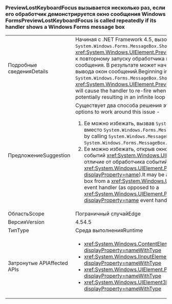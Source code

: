 ### <a name="previewlostkeyboardfocus-is-called-repeatedly-if-its-handler-shows-a-windows-forms-message-box"></a><span data-ttu-id="931ef-101">PreviewLostKeyboardFocus вызывается несколько раз, если его обработчик демонстрируется окно сообщения Windows Forms</span><span class="sxs-lookup"><span data-stu-id="931ef-101">PreviewLostKeyboardFocus is called repeatedly if its handler shows a Windows Forms message box</span></span>

|   |   |
|---|---|
|<span data-ttu-id="931ef-102">Подробные сведения</span><span class="sxs-lookup"><span data-stu-id="931ef-102">Details</span></span>|<span data-ttu-id="931ef-103">Начиная с .NET Framework 4.5, вызов <code>System.Windows.Forms.MessageBox.Show</code> из обработчика <xref:System.Windows.UIElement.PreviewLostKeyboardFocus> приведет к повторному запуску обработчика после закрытия окна сообщения. В результате может начаться бесконечный цикл вывода окон сообщений.</span><span class="sxs-lookup"><span data-stu-id="931ef-103">Beginning in the .NET Framework 4.5, calling <code>System.Windows.Forms.MessageBox.Show</code> from a <xref:System.Windows.UIElement.PreviewLostKeyboardFocus> handler will cause the handler to re-fire when the message box is closed, potentially resulting in an infinite loop of message boxes.</span></span>|
|<span data-ttu-id="931ef-104">Предложение</span><span class="sxs-lookup"><span data-stu-id="931ef-104">Suggestion</span></span>|<span data-ttu-id="931ef-105">Существует два способа решения этой проблемы.</span><span class="sxs-lookup"><span data-stu-id="931ef-105">There are two options to work around this issue -</span></span><ol><li><span data-ttu-id="931ef-106">Ее можно избежать, вызвав <code>System.Windows.MessageBox.Show</code> вместо <code>System.Windows.Forms.MessageBox.Show</code>.</span><span class="sxs-lookup"><span data-stu-id="931ef-106">It may be avoided by calling <code>System.Windows.MessageBox.Show</code> instead of <code>System.Windows.Forms.MessageBox.Show</code>.</span></span></li><li><span data-ttu-id="931ef-107">Ее можно избежать, открыв окно сообщения из обработчика событий <xref:System.Windows.UIElement.LostKeyboardFocus> (в отличие от обработчика событий <xref:System.Windows.UIElement.PreviewLostKeyboardFocus?displayProperty=name>).</span><span class="sxs-lookup"><span data-stu-id="931ef-107">It may be avoided by showing the message box from a <xref:System.Windows.UIElement.LostKeyboardFocus> event handler (as opposed to a <xref:System.Windows.UIElement.PreviewLostKeyboardFocus?displayProperty=name> event handler).</span></span></li></ol>|
|<span data-ttu-id="931ef-108">Область</span><span class="sxs-lookup"><span data-stu-id="931ef-108">Scope</span></span>|<span data-ttu-id="931ef-109">Пограничный случай</span><span class="sxs-lookup"><span data-stu-id="931ef-109">Edge</span></span>|
|<span data-ttu-id="931ef-110">Версия</span><span class="sxs-lookup"><span data-stu-id="931ef-110">Version</span></span>|<span data-ttu-id="931ef-111">4.5</span><span class="sxs-lookup"><span data-stu-id="931ef-111">4.5</span></span>|
|<span data-ttu-id="931ef-112">Тип</span><span class="sxs-lookup"><span data-stu-id="931ef-112">Type</span></span>|<span data-ttu-id="931ef-113">Среда выполнения</span><span class="sxs-lookup"><span data-stu-id="931ef-113">Runtime</span></span>|
|<span data-ttu-id="931ef-114">Затронутые API</span><span class="sxs-lookup"><span data-stu-id="931ef-114">Affected APIs</span></span>|<ul><li><xref:System.Windows.ContentElement.PreviewLostKeyboardFocus?displayProperty=nameWithType></li><li><xref:System.Windows.IInputElement.PreviewLostKeyboardFocus?displayProperty=nameWithType></li><li><xref:System.Windows.UIElement.PreviewLostKeyboardFocus?displayProperty=nameWithType></li><li><xref:System.Windows.UIElement3D.PreviewLostKeyboardFocus?displayProperty=nameWithType></li></ul>|

